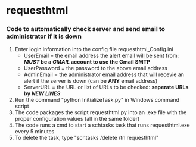 # requesthtml
### Code to automatically check server and send email to administrator if it is down
1. Enter login information into the config file requesthtml_Config.ini
   - UserEmail = the email address the alert email will be sent from: **_MUST_ be a _GMAIL_ account to use the Gmail SMTP**
   - UserPassword = the password to the above email address
   - AdminEmail = the administrator email address that will recevie an alert if the server is down (can be **ANY** email address)
   - ServerURL = the URL or list of URLs to be checked: **seperate URLs by _NEW LINES_** 
2. Run the command "python InitializeTask.py" in Windows command script
3. The code packages the script requesthtml.py into an .exe file with the proper configuration values (all in the same folder)
4. The code runs a cmd to start a schtasks task that runs requesthtml.exe every 5 minutes
5. To delete the task, type "schtasks /delete /tn requesthtml"
